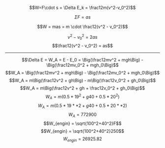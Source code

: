 $$W=F\cdot s = \Delta E_k = \frac12m(v^2-v_0^2)$$

$$\Sigma F = as$$

$$W = mas = m \cdot \frac12(v^2 - v_0^2)$$

$$v^2 - v_0^2 = 2 as$$
$$\frac12(v^2 - v_0^2) = as$$

---


$$\Delta E = W_A = E - E_0 = \Big(\frac12mv^2 + mgh\Big) - \Big(\frac12mv_0^2 + mgh_0\Big)$$
$$W_A = \Big(\frac12mv^2 + mgh\Big) - \Big(\frac12mv_0^2 + mgh_0\Big)$$
$$W_A = m\Big(\frac12v^2 + gh\Big) - m\Big(\frac12v_0^2 + gh_0\Big)$$
$$W_A = m\Big(\frac12v^2 + gh + \frac12v_0^2 + gh_0\Big)$$
$$W_A = m(0.5*19^2 + g40 + 0.5*20^2)$$
$$W_A = m(0.5*19**2 + g40 + 0.5*20**2)$$
$$W_A = 772900$$
$$W_{engin} = \sqrt{100^2+40^2}F$$
$$W_{engin} = \sqrt{100^2+40^2}250$$
$$W_{engin} = 26925.82$$

<!-- $$\Delta E_K = W_A = K - K_0 = \frac12mv^2 - \frac12mv_0^2$$
$$W_A = \frac12m(v^2 - v_0^2)$$
$$W_A = \frac12*1000(19^2 - 20^2)$$ -->
